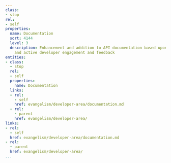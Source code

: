 ```yaml
---
class:
- stop
rel:
- self
properties:
  name: Documentation
  sort: 4144
  level: 3
  description: Enhancement and addition to API documentation based upon project development
    and active developer engagement and feedback
entities:
- class:
  - stop
  rel:
  - self
  properties:
    name: Documentation
  links:
  - rel:
    - self
    href: evangelism/developer-area/documentation.md
  - rel:
    - parent
    href: evangelism/developer-area/
links:
- rel:
  - self
  href: evangelism/developer-area/documentation.md
- rel:
  - parent
  href: evangelism/developer-area/
...
```

